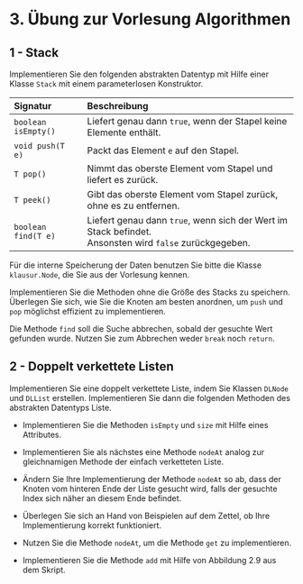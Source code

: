 # 3. Übung zur Vorlesung Algorithmen

## 1 - Stack

Implementieren Sie den folgenden abstrakten Datentyp mit Hilfe einer Klasse `Stack` mit einem parameterlosen Konstruktor.

| Signatur            | Beschreibung                                                                                               |
| :------------------ | :--------------------------------------------------------------------------------------------------------- |
| `boolean isEmpty()` | Liefert genau dann `true`, wenn der Stapel keine Elemente enthält.                                         |
| `void push(T e)`    | Packt das Element `e` auf den Stapel.                                                                      |
| `T pop()`           | Nimmt das oberste Element vom Stapel und liefert es zurück.                                                |
| `T peek()`          | Gibt das oberste Element vom Stapel zurück, ohne es zu entfernen.                                          |
| `boolean find(T e)` | Liefert genau dann `true`, wenn sich der Wert im Stack befindet.<br/>Ansonsten wird `false` zurückgegeben. |

Für die interne Speicherung der Daten benutzen Sie bitte die Klasse `klausur.Node`, die Sie aus der Vorlesung kennen.

Implementieren Sie die Methoden ohne die Größe des Stacks zu speichern. Überlegen Sie sich, wie Sie die Knoten am besten anordnen, um `push` und `pop` möglichst effizient zu implementieren.

Die Methode `find` soll die Suche abbrechen, sobald der gesuchte Wert gefunden wurde. Nutzen Sie zum Abbrechen weder `break` noch `return`.

## 2 - Doppelt verkettete Listen

Implementieren Sie eine doppelt verkettete Liste, indem Sie Klassen `DLNode` und `DLList` erstellen. Implementieren Sie dann die folgenden Methoden des abstrakten Datentyps Liste.

- Implementieren Sie die Methoden `isEmpty` und `size` mit Hilfe eines Attributes.

- Implementieren Sie als nächstes eine Methode `nodeAt` analog zur gleichnamigen Methode der einfach verketteten Liste.

- Ändern Sie Ihre Implementierung der Methode `nodeAt` so ab, dass der Knoten vom hinteren Ende der Liste gesucht wird, falls der gesuchte Index sich näher an diesem Ende befindet.

- Überlegen Sie sich an Hand von Beispielen auf dem Zettel, ob Ihre Implementierung korrekt funktioniert.

- Nutzen Sie die Methode `nodeAt`, um die Methode `get` zu implementieren.

- Implementieren Sie die Methode `add` mit Hilfe von Abbildung 2.9 aus dem Skript.
